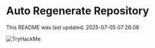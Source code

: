 # Auto Regenerate Repository

This README was last updated: 2025-07-05 07:26:08

 ![TryHackMe](https://tryhackme.com/badge/533634)